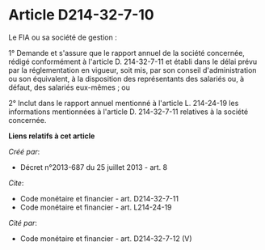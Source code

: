 # Article D214-32-7-10

Le FIA ou sa société de gestion :

1° Demande et s'assure que le rapport annuel de la société concernée, rédigé conformément à l'article D. 214-32-7-11 et
établi dans le délai prévu par la réglementation en vigueur, soit mis, par son conseil d'administration ou son équivalent, à
la disposition des représentants des salariés ou, à défaut, des salariés eux-mêmes ; ou

2° Inclut dans le rapport annuel mentionné à l'article L. 214-24-19 les informations mentionnées à l'article D. 214-32-7-11
relatives à la société concernée.

**Liens relatifs à cet article**

_Créé par_:

  - Décret n°2013-687 du 25 juillet 2013 - art. 8

_Cite_:

  - Code monétaire et financier - art. D214-32-7-11
  - Code monétaire et financier - art. L214-24-19

_Cité par_:

  - Code monétaire et financier - art. D214-32-7-12 (V)
